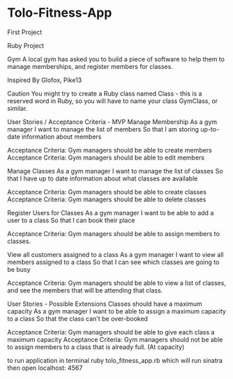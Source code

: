 # Tolo-Fitness-App
First Project


Ruby Project

Gym
A local gym has asked you to build a piece of software to help them to manage memberships, and register members for classes.

Inspired By
Glofox, Pike13

Caution
You might try to create a Ruby class named Class - this is a reserved word in Ruby, so you will have to name your class GymClass, or similar.

User Stories / Acceptance Criteria - MVP
Manage Membership
As a gym manager 
I want to manage the list of members
So that I am storing up-to-date information about members

Acceptance Criteria: Gym managers should be able to create members
Acceptance Criteria: Gym managers should be able to edit members

Manage Classes
As a gym manager
I want to manage the list of classes
So that I have up to date information about what classes are available

Acceptance Criteria: Gym managers should be able to create classes
Acceptance Criteria: Gym managers should be able to delete classes

Register Users for Classes
As a gym manager
I want to be able to add a user to a class
So that I can book their place

Acceptance Criteria: Gym managers should be able to assign members to classes.

View all customers assigned to a class
As a gym manager
I want to view all members assigned to a class
So that I can see which classes are going to be busy

Acceptance Criteria: Gym managers should be able to view a list of classes, and see the members that will be attending that class.

User Stories - Possible Extensions
Classes should have a maximum capacity
As a gym manager
I want to be able to assign a maximum capacity to a class
So that the class can't be over-booked

Acceptance Criteria: Gym managers should be able to give each class a maximum capacity
Acceptance Criteria: Gym managers should not be able to assign members to a class that is already full. (At capacity)

to run application in terminal ruby tolo_fitness_app.rb which will run sinatra then open localhost: 4567

